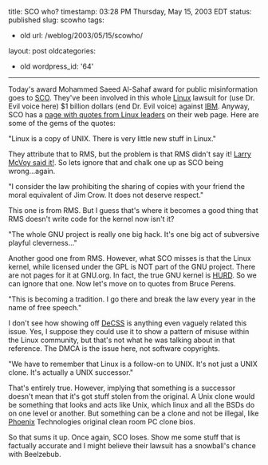 title: SCO who?
timestamp: 03:28 PM Thursday, May 15, 2003 EDT
status: published
slug: scowho
tags:
- old
url: /weblog/2003/05/15/scowho/

layout: post
oldcategories:
- old
wordpress_id: '64'

---

Today's award Mohammed Saeed Al-Sahaf award for public misinformation goes to [SCO](http://www.sco.com/).  They've been involved in this whole [Linux](http://www.linux.org/) lawsuit for (use Dr. Evil voice here) $1 billion dollars (end Dr. Evil voice) against [IBM](http://www.ibm.com/).  Anyway, SCO has a [page with quotes from Linux leaders](http://www.sco.com/scosource/quotes_from_leaders.html) on their web page.  Here are some of the gems of the quotes:



> 
"Linux is a copy of UNIX. There is very little new stuff in Linux."




They attribute that to RMS, but the problem is that RMS didn't say it!  [Larry McVoy said it!](http://www.ussg.iu.edu/hypermail/linux/kernel/0301.0/0972.html).  So lets ignore that and chalk one up as SCO being wrong...again.



> 
"I consider the law prohibiting the sharing of copies with your friend the moral equivalent of Jim Crow. It does not deserve respect."




This one is from RMS.  But I guess that's where it becomes a good thing that RMS doesn't write code for the kernel now isn't it?



> 
"The whole GNU project is really one big hack. It's one big act of subversive playful cleverness..."




Another good one from RMS.  However, what SCO misses is that the Linux kernel, while licensed under the GPL is NOT part of the GNU project.  There are not pages for it at GNU.org.  In fact, the true GNU kernel is [HURD](http://www.gnu.org/software/hurd/).  So we can ignore that one.  Now let's move on to quotes from Bruce Perens.



> 
"This is becoming a tradition. I go there and break the law every year in the name of free speech."




I don't see how showing off [DeCSS](http://www.kuro5hin.org/user/pridkett/info) is anything even vaguely related this issue.  Yes, I suppose they could use it to show a pattern of misuse within the Linux community, but that's not what he was talking about in that reference.  The DMCA is the issue here, not software copyrights.



> 
"We have to remember that Linux is a follow-on to UNIX. It's not just a UNIX clone. It's actually a UNIX successor."




That's entirely true.  However, implying that something is a successor doesn't mean that it's got stuff stolen from the original.  A Unix clone would be something that looks and acts like Unix, which linux and all the BSDs do on one level or another.  But something can be a clone and not be illegal, like [Phoenix](http://www.phoenix.com/) Technologies original clean room PC clone bios.

So that sums it up.  Once again, SCO loses.  Show me some stuff that is factually accurate and I might believe their lawsuit has a snowball's chance with Beelzebub.


